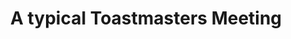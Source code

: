 ---
title: A typical Toastmasters Meeting
subject: typical_meeting
image: club_experience_grey.jpg
link: https://www.youtube.com/embed/WStG9TnG0Gw
alt: a typical toastmasters meeting
description: 'Pay a “virtual visit” to the Bright and Early Toastmasters club. This video will help you better understand what happens during a meeting and how the experience can benefit you.'
---
